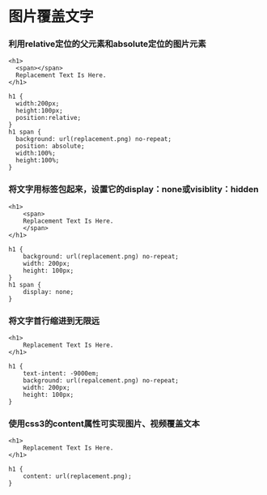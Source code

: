 # 图片覆盖文字

### 利用relative定位的父元素和absolute定位的图片元素

```
<h1>
  <span></span>
  Replacement Text Is Here.
</h1>

h1 {
  width:200px;
  height:100px;
  position:relative;
}
h1 span {
  background: url(replacement.png) no-repeat;
  position: absolute;
  width:100%;
  height:100%;
}
```

### 将文字用标签包起来，设置它的display：none或visiblity：hidden

```
<h1>
    <span>
    Replacement Text Is Here.
    </span>
</h1>

h1 {
    background: url(replacement.png) no-repeat;
    width: 200px;
    height: 100px;
}
h1 span {
    display: none;
}
```



### 将文字首行缩进到无限远

```
<h1>
    Replacement Text Is Here.
</h1>

h1 {
    text-intent: -9000em;
    background: url(repalcement.png) no-repeat;
    width: 200px;
    height: 100px;
}
```



### 使用css3的content属性可实现图片、视频覆盖文本

```
<h1>
    Replacement Text Is Here.
</h1>

h1 {
    content: url(replacement.png);
}
```

